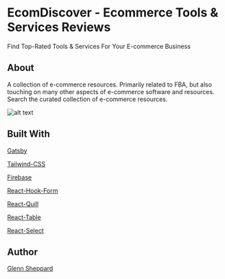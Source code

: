 # EcomDiscover - Ecommerce Tools & Services Reviews

Find Top-Rated Tools & Services For Your E-commerce Business

## About

A collection of e-commerce resources. Primarily related to FBA, but also touching on many other aspects of e-commerce software and resources. Search the curated collection of e-commerce resources.

![alt text](https://gitlab.com/gsheppard.yang/eseller-tools-app/-/blob/release/src/images/logo_ecomdiscover.png)

## Built With

[Gatsby](https://github.com/gatsbyjs/gatsby)

[Tailwind-CSS](https://tailwindcss.com)

[Firebase](https://firebase.io)

[React-Hook-Form](https://react-hook-form.com/)

[React-Quill](https://github.com/zenoamaro/react-quill)

[React-Table](https://github.com/tannerlinsley/react-table)

[React-Select](https://react-select.com/home)

## Author

[Glenn Sheppard](https://glennsheppard.dev)
                           